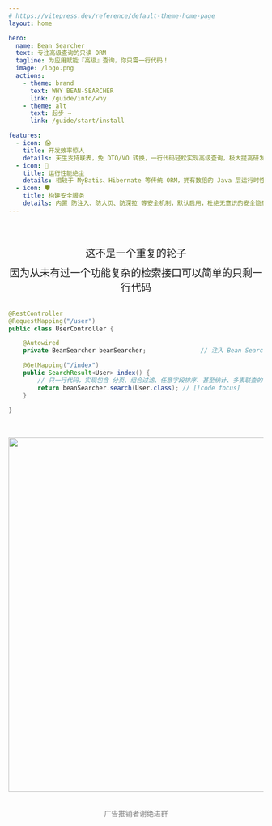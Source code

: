 ```yaml
---
# https://vitepress.dev/reference/default-theme-home-page
layout: home

hero:
  name: Bean Searcher
  text: 专注高级查询的只读 ORM
  tagline: 为应用赋能『高级』查询，你只需一行代码！
  image: /logo.png
  actions:
    - theme: brand
      text: WHY BEAN-SEARCHER
      link: /guide/info/why
    - theme: alt
      text: 起步 →
      link: /guide/start/install

features:
  - icon: 😱
    title: 开发效率惊人
    details: 天生支持联表，免 DTO/VO 转换，一行代码轻松实现高级查询，极大提高研发效率。
  - icon: 🚀
    title: 运行性能绝尘
    details: 相较于 MyBatis、Hibernate 等传统 ORM，拥有数倍的 Java 层运行时性能提升。
  - icon: 🛡︎
    title: 构建安全服务
    details: 内置 防注入、防大页、防深拉 等安全机制，默认启用，杜绝无意识的安全隐患。
---
```


<div style="text-align: center; font-size: 20px; margin-top:60px">这不是一个重复的轮子</div>
<div style="text-align: center; font-size: 20px; margin-top:10px">因为从未有过一个功能复杂的检索接口可以简单的只剩一行代码 </div>

<br>

```java
@RestController
@RequestMapping("/user")
public class UserController {

    @Autowired
    private BeanSearcher beanSearcher;               // 注入 Bean Searcher 的检索器

    @GetMapping("/index")
    public SearchResult<User> index() {
        // 只一行代码，实现包含 分页、组合过滤、任意字段排序、甚至统计、多表联查的 复杂检索功能  // [!code focus]
        return beanSearcher.search(User.class); // [!code focus]
    }

}
```

<br>

<img src="/wx_discuss.png" width = "700" style="margin: 1rem auto" />

<div style="text-align: center; margin-top:1rem; color: gray"> 广告推销者谢绝进群 </div>

<script setup>
import OtherProjects from './.vitepress/theme/OtherProjects.vue'
</script>

<OtherProjects />
